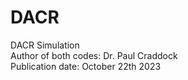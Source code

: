 # DACR
DACR Simulation <br />
Author of both codes: Dr. Paul Craddock <br />
Publication date: October 22th 2023 <br />
